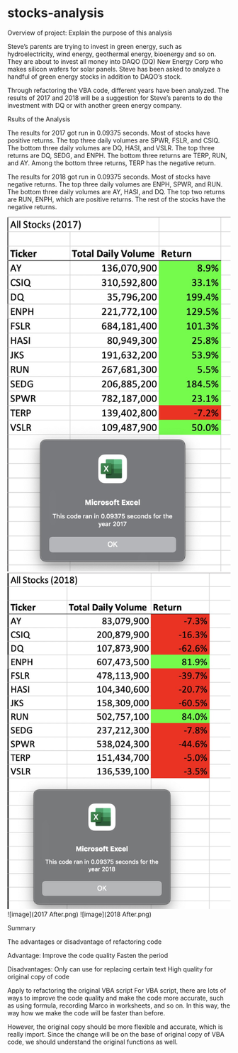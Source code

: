 # stocks-analysis


Overview of project: Explain the purpose of this analysis

Steve’s parents are trying to invest in green energy, such as hydroelectricity, wind energy, geothermal energy, bioenergy and so on. They are about to invest all money into DAQO (DQ) New Energy Corp who makes silicon wafers for solar panels. Steve has been asked to analyze a handful of green energy stocks in addition to DAQO’s stock. 

Through refactoring the VBA code, different years have been analyzed. The results of 2017 and 2018 will be a suggestion for Steve’s parents to do the investment with DQ or with another green energy company.


Rsults of the Analysis

The results for 2017 got run in 0.09375 seconds. Most of stocks have positive returns. The top three daily volumes are SPWR, FSLR, and CSIQ. The bottom three daily volumes are DQ, HASI, and VSLR. The top three returns are DQ, SEDG, and ENPH. The bottom three returns are TERP, RUN, and AY. Among the bottom three returns, TERP has the negative return.

The results for 2018 got run in 0.09375 seconds. Most of stocks have negative returns. The top three daily volumes are ENPH, SPWR, and RUN. The bottom three daily volumes are AY, HASI, and DQ. The top two returns are RUN, ENPH, which are positive returns. The rest of the stocks have the negative returns.

![image](2017.png) ![image](2018.png)
![image](2017 After.png) ![image](2018 After.png)


Summary

The advantages or disadvantage of refactoring code

Advantage:
Improve the code quality
Fasten the period

Disadvantages:
Only can use for replacing certain text
High quality for original copy of code


Apply to refactoring the original VBA script
For VBA script, there are lots of ways to improve the code quality and make the code more accurate, such as using formula, recording Marco in worksheets, and so on. In this way, the way how we make the code will be faster than before.

However, the original copy should be more flexible and accurate, which is really import. Since the change will be on the base of original copy of VBA code, we should understand the original functions as well.

